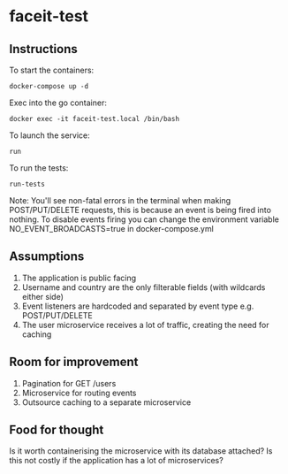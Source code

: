 # faceit-test

## Instructions
To start the containers:
```
docker-compose up -d
```
Exec into the go container:
```
docker exec -it faceit-test.local /bin/bash
```
To launch the service:
```
run
```
To run the tests:
```
run-tests
```
Note: You'll see non-fatal errors in the terminal when making POST/PUT/DELETE requests, this is because an event is being fired into nothing.
To disable events firing you can change the environment variable NO_EVENT_BROADCASTS=true in docker-compose.yml

## Assumptions
1. The application is public facing
2. Username and country are the only filterable fields (with wildcards either side)
3. Event listeners are hardcoded and separated by event type e.g. POST/PUT/DELETE
4. The user microservice receives a lot of traffic, creating the need for caching

## Room for improvement
1. Pagination for GET /users
2. Microservice for routing events
3. Outsource caching to a separate microservice

## Food for thought
Is it worth containerising the microservice with its database attached? Is this not costly if the application has a lot of microservices?
